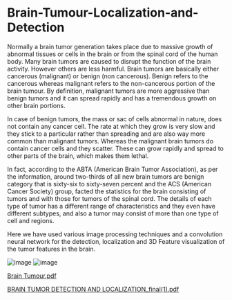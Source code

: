 # Brain-Tumour-Localization-and-Detection

Normally a brain tumor generation takes place due to massive growth of abnormal tissues or cells in the
brain or from the spinal cord of the human body. Many brain tumors are caused to disrupt the function of
the brain activity. However others are less harmful. Brain tumors are basically either cancerous
(malignant) or benign (non cancerous). Benign refers to the cancerous whereas malignant refers to the
non-cancerous portion of the brain tumour. By definition, malignant tumors are more aggressive than
benign tumors and it can spread rapidly and has a tremendous growth on other brain portions. 

In case of benign tumors, the mass or sac of cells abnormal in nature, does not contain any cancer cell. The rate at
which they grow is very slow and they stick to a particular rather than spreading and are also way more
common than malignant tumors. Whereas the malignant brain tumors do contain cancer cells and they
scatter. These can grow rapidly and spread to other parts of the brain, which makes them lethal.

In fact, according to the ABTA (American Brain Tumor Association), as per the information, around
two-thirds of all new brain tumors are benign category that is sixty-six to sixty-seven percent and the ACS
(American Cancer Society) group, facted the statistics for the brain consisting of tumors and with those
for tumors of the spinal cord. The details of each type of tumor has a different range of characteristics and
they even have different subtypes, and also a tumor may consist of more than one type of cell and regions.

Here we have used various image processing techniques and a convolution neural network for the
detection, localization and 3D Feature visualization of the tumor features in the brain.

![image](https://user-images.githubusercontent.com/39180928/103424168-da23eb80-4bd0-11eb-9104-57a56b6c630f.png)
![image](https://user-images.githubusercontent.com/39180928/103424177-e60fad80-4bd0-11eb-9bf1-b157e06589d4.png)


[Brain Tumour.pdf](https://github.com/AbhishekKarmakar5/Brain-Tumour-Localization-and-Detection/files/5758158/Brain.Tumour.pdf)

[BRAIN TUMOR DETECTION AND LOCALIZATION_final(1).pdf](https://github.com/AbhishekKarmakar5/Brain-Tumour-Localization-and-Detection/files/5758186/BRAIN.TUMOR.DETECTION.AND.LOCALIZATION_final.1.pdf)
